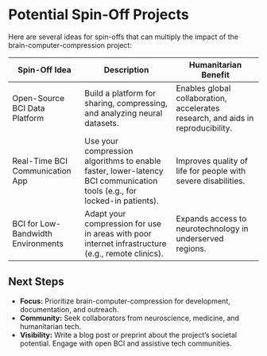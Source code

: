 # Potential Spin-Off Projects

Here are several ideas for spin-offs that can multiply the impact of the brain-computer-compression project:

| Spin-Off Idea                     | Description                                                                 | Humanitarian Benefit                                                      |
|-----------------------------------|-----------------------------------------------------------------------------|---------------------------------------------------------------------------|
| Open-Source BCI Data Platform     | Build a platform for sharing, compressing, and analyzing neural datasets.   | Enables global collaboration, accelerates research, and aids in reproducibility. |
| Real-Time BCI Communication App   | Use your compression algorithms to enable faster, lower-latency BCI communication tools (e.g., for locked-in patients). | Improves quality of life for people with severe disabilities.              |
| BCI for Low-Bandwidth Environments| Adapt your compression for use in areas with poor internet infrastructure (e.g., remote clinics). | Expands access to neurotechnology in underserved regions.                  |

## Next Steps

- **Focus:** Prioritize brain-computer-compression for development, documentation, and outreach.
- **Community:** Seek collaborators from neuroscience, medicine, and humanitarian tech.
- **Visibility:** Write a blog post or preprint about the project’s societal potential. Engage with open BCI and assistive tech communities. 